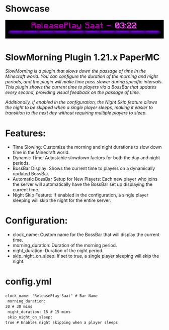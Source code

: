 # Showcase
<img src="https://raw.githubusercontent.com/utkayfirat/SlowMorning/refs/heads/main/gameplay.png"><br>

# SlowMorning Plugin 1.21.x PaperMC
<i>SlowMorning is a plugin that slows down the passage of time in the Minecraft world. You can configure the duration of the morning and night periods, and the plugin will make time pass slower during specific intervals. This plugin shows the current time to players via a BossBar that updates every second, providing visual feedback on the passage of time.

Additionally, if enabled in the configuration, the Night Skip feature allows the night to be skipped when a single player sleeps, making it easier to transition to the next day without requiring multiple players to sleep.</i>

# Features:
- Time Slowing: Customize the morning and night durations to slow down time in the Minecraft world.
- Dynamic Time: Adjustable slowdown factors for both the day and night periods.
- BossBar Display: Shows the current time to players on a dynamically updated BossBar.
- Automatic BossBar Setup for New Players: Each new player who joins the server will automatically have the BossBar set up displaying the current time.
- Night Skip Feature: If enabled in the configuration, a single player sleeping will skip the night for the entire server.

# Configuration:
- clock_name: Custom name for the BossBar that will display the current time.
- morning_duration: Duration of the morning period.
- night_duration: Duration of the night period.
- skip_night_on_sleep: If set to true, a single player sleeping will skip the night.

# config.yml
<code>clock_name: "ReleasePlay Saat"  # Bar Name<br>
 morning_duration: 30  # 30 mins<br>
 night_duration: 15  # 15 mins<br>
 skip_night_on_sleep: true  # Enables night skipping when a player sleeps
</code>
